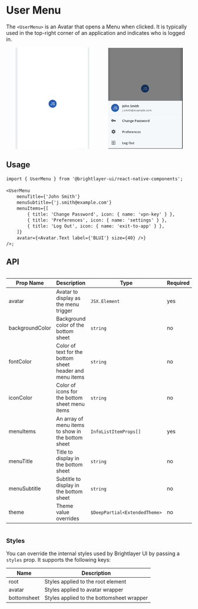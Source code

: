 # User Menu

The `<UserMenu>` is an Avatar that opens a Menu when clicked. It is typically used in the top-right corner of an application and indicates who is logged in.

<div style="align-items: center; display:flex; justify-content: space-around">

<img width="40%" alt="UserMenu Avatar" src="./images/userMenuAvatar.png">
<img width="40%" alt="UserMenu Opened" src="./images/userMenuOpened.png">

</div>

## Usage

```tsx
import { UserMenu } from '@brightlayer-ui/react-native-components';

<UserMenu
    menuTitle={'John Smith'}
    menuSubtitle={'j.smith@example.com'}
    menuItems={[
        { title: 'Change Password', icon: { name: 'vpn-key' } },
        { title: 'Preferences', icon: { name: 'settings' } },
        { title: 'Log Out', icon: { name: 'exit-to-app' } },
    ]}
    avatar={<Avatar.Text label={'BLUI'} size={40} />}
/>;
```

## API

<div style="overflow: auto">

| Prop Name       | Description                                              | Type                          | Required | Default                         |
| --------------- | -------------------------------------------------------- | ----------------------------- | -------- | ------------------------------- |
| avatar          | Avatar to display as the menu trigger                    | `JSX.Element`                 | yes      |                                 |
| backgroundColor | Background color of the bottom sheet                     | `string`                      | no       |                                 |
| fontColor       | Color of text for the bottom sheet header and menu items | `string`                      | no       |                                 |
| iconColor       | Color of icons for the bottom sheet menu items           | `string`                      | no       | `theme.colors.onSurfaceVariant` |
| menuItems       | An array of menu items to show in the bottom sheet       | `InfoListItemProps[]`         | yes      |                                 |
| menuTitle       | Title to display in the bottom sheet                     | `string`                      | no       |                                 |
| menuSubtitle    | Subtitle to display in the bottom sheet                  | `string`                      | no       |                                 |
| theme           | Theme value overrides                                    | `$DeepPartial<ExtendedTheme>` | no       |                                 |

</div>

### Styles

You can override the internal styles used by Brightlayer UI by passing a `styles` prop. It supports the following keys:

| Name        | Description                               |
| ----------- | ----------------------------------------- |
| root        | Styles applied to the root element        |
| avatar      | Styles applied to avatar wrapper          |
| bottomsheet | Styles applied to the bottomsheet wrapper |
